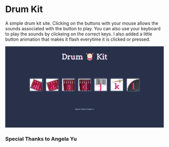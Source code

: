 # Drum Kit

A simple drum kit site. Clicking on the buttons  with your mouse allows the sounds associated with the button to play. You can also use your keyboard to play the sounds by clickeing on the correct keys. 
I also added a little button animation that makes it flash everytime it is clicked or pressed.

<img src="./Screenshot (103).png" alt="screenshot">

### Special Thanks to Angela Yu

